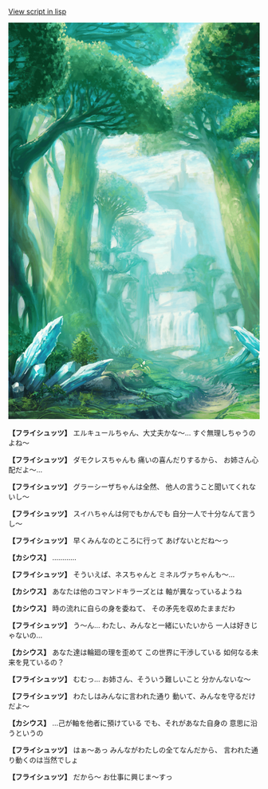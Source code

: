[View script in lisp](../scripts/110140351.txt)

![forest.png](../images/backgrounds/forest.png)

**【フライシュッツ】**
エルキュールちゃん、大丈夫かな～…
すぐ無理しちゃうのよね～

**【フライシュッツ】**
ダモクレスちゃんも
痛いの喜んだりするから、
お姉さん心配だよ～…

**【フライシュッツ】**
グラーシーザちゃんは全然、
他人の言うこと聞いてくれないし～

**【フライシュッツ】**
スイハちゃんは何でもかんでも
自分一人で十分なんて言うし～

**【フライシュッツ】**
早くみんなのところに行って
あげないとだね～っ

**【カシウス】**
…………

**【フライシュッツ】**
そういえば、ネスちゃんと
ミネルヴァちゃんも～…

**【カシウス】**
あなたは他のコマンドキラーズとは
軸が異なっているようね

**【カシウス】**
時の流れに自らの身を委ねて、
その矛先を収めたままだわ

**【フライシュッツ】**
う～ん…
わたし、みんなと一緒にいたいから
一人は好きじゃないの…

**【カシウス】**
あなた達は輪廻の理を歪めて
この世界に干渉している
如何なる未来を見ているの？

**【フライシュッツ】**
むむっ…
お姉さん、そういう難しいこと
分かんないな～

**【フライシュッツ】**
わたしはみんなに言われた通り
動いて、みんなを守るだけだよ～

**【カシウス】**
…己が軸を他者に預けている
でも、それがあなた自身の
意思に沿うというの

**【フライシュッツ】**
はぁ～あっ
みんながわたしの全てなんだから、
言われた通り動くのは当然でしょ

**【フライシュッツ】**
だから～
お仕事に興じま～すっ